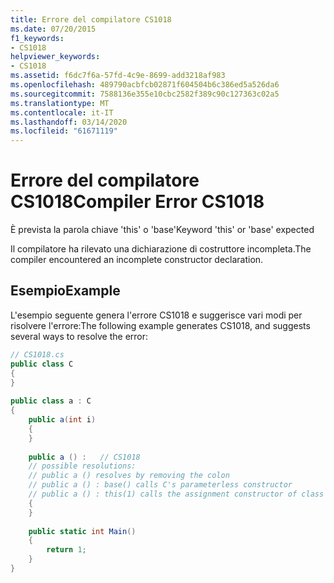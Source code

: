 ```yaml
---
title: Errore del compilatore CS1018
ms.date: 07/20/2015
f1_keywords:
- CS1018
helpviewer_keywords:
- CS1018
ms.assetid: f6dc7f6a-57fd-4c9e-8699-add3218af983
ms.openlocfilehash: 489790acbfcb02871f604504b6c386ed5a526da6
ms.sourcegitcommit: 7588136e355e10cbc2582f389c90c127363c02a5
ms.translationtype: MT
ms.contentlocale: it-IT
ms.lasthandoff: 03/14/2020
ms.locfileid: "61671119"
---
```

# <a name="compiler-error-cs1018"></a><span data-ttu-id="b69d7-102">Errore del compilatore CS1018</span><span class="sxs-lookup"><span data-stu-id="b69d7-102">Compiler Error CS1018</span></span>
<span data-ttu-id="b69d7-103">È prevista la parola chiave 'this' o 'base'</span><span class="sxs-lookup"><span data-stu-id="b69d7-103">Keyword 'this' or 'base' expected</span></span>  
  
 <span data-ttu-id="b69d7-104">Il compilatore ha rilevato una dichiarazione di costruttore incompleta.</span><span class="sxs-lookup"><span data-stu-id="b69d7-104">The compiler encountered an incomplete constructor declaration.</span></span>  
  
## <a name="example"></a><span data-ttu-id="b69d7-105">Esempio</span><span class="sxs-lookup"><span data-stu-id="b69d7-105">Example</span></span>  
 <span data-ttu-id="b69d7-106">L'esempio seguente genera l'errore CS1018 e suggerisce vari modi per risolvere l'errore:</span><span class="sxs-lookup"><span data-stu-id="b69d7-106">The following example generates CS1018, and suggests several ways to resolve the error:</span></span>  
  
```csharp  
// CS1018.cs  
public class C  
{  
}  
  
public class a : C  
{  
    public a(int i)  
    {  
    }  
  
    public a () :   // CS1018  
    // possible resolutions:  
    // public a () resolves by removing the colon  
    // public a () : base() calls C's parameterless constructor  
    // public a () : this(1) calls the assignment constructor of class a  
    {  
    }  
  
    public static int Main()  
    {  
        return 1;  
    }  
}  
```
